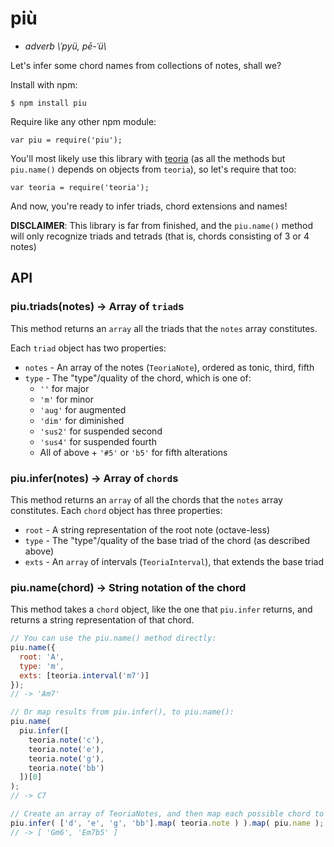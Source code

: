 # più
 - *adverb \\ˈpyü, pē-ˈü\\*

Let's infer some chord names from collections of notes, shall we?

Install with npm:

    $ npm install piu

Require like any other npm module:

    var piu = require('piu');

You'll most likely use this library with [teoria](https://github.com/saebekassebil/teoria)
(as all the methods but `piu.name()` depends on objects from `teoria`),
so let's require that too:

    var teoria = require('teoria');

And now, you're ready to infer triads, chord extensions and names!

**DISCLAIMER**: This library is far from finished, and the `piu.name()` method
will only recognize triads and tetrads (that is, chords consisting of 3 or 4 notes)

## API

### piu.triads(notes) -> Array of `triad`s
This method returns an `array` all the triads that the `notes` array constitutes.

Each `triad` object has two properties:

 - `notes` - An array of the notes (`TeoriaNote`), ordered as tonic, third, fifth
 - `type` - The "type"/quality of the chord, which is one of:
   - `''` for major
   - `'m'` for minor
   - `'aug'` for augmented
   - `'dim'` for diminished
   - `'sus2'` for suspended second
   - `'sus4'` for suspended fourth
   - All of above + `'#5'` or `'b5'` for fifth alterations

### piu.infer(notes) -> Array of `chord`s
This method returns an `array` of all the chords that the `notes` array constitutes.
Each `chord` object has three properties:

 - `root` - A string representation of the root note (octave-less)
 - `type` - The "type"/quality of the base triad of the chord (as described above)
 - `exts` - An `array` of intervals (`TeoriaInterval`), that extends the base triad

### piu.name(chord) -> String notation of the chord
This method takes a `chord` object, like the one that `piu.infer` returns, and
returns a string representation of that chord.

```javascript
// You can use the piu.name() method directly:
piu.name({
  root: 'A',
  type: 'm',
  exts: [teoria.interval('m7')]
});
// -> 'Am7'

// Or map results from piu.infer(), to piu.name():
piu.name(
  piu.infer([
	teoria.note('c'),
	teoria.note('e'),
	teoria.note('g'),
	teoria.note('bb')
  ])[0]
);
// -> C7

// Create an array of TeoriaNotes, and then map each possible chord to its name:
piu.infer( ['d', 'e', 'g', 'bb'].map( teoria.note ) ).map( piu.name );
// -> [ 'Gm6', 'Em7b5' ]
```
